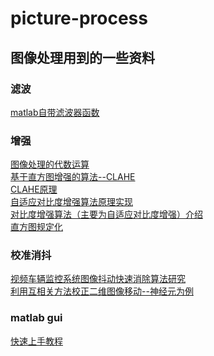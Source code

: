 # picture-process
## 图像处理用到的一些资料 
### 滤波  
[matlab自带滤波器函数](http://www.ilovematlab.cn/forum.php?mod=viewthread&tid=215671)  
### 增强  
[图像处理的代数运算](https://jingyan.baidu.com/article/d621e8da46aa5d2865913f0a.html)  
[基于直方图增强的算法--CLAHE](http://blog.csdn.net/baimafujinji/article/details/50660189)  
[CLAHE原理](http://www.cnblogs.com/Imageshop/archive/2013/04/07/3006334.html)  
[自适应对比度增强算法原理实现](http://blog.csdn.net/piaoxuezhong/article/details/78385517?locationNum=8&fps=1)  
[对比度增强算法（主要为自适应对比度增强）介绍](https://www.cnblogs.com/Leo_wl/p/3324760.html)  
[直方图规定化](https://baike.baidu.com/pic/%E7%9B%B4%E6%96%B9%E5%9B%BE%E8%A7%84%E5%AE%9A%E5%8C%96/8420564/0/f9dcd100baa1cd112b0b24aeb012c8fcc2ce2dfa?fr=lemma&ct=single#aid=0&pic=f9dcd100baa1cd112b0b24aeb012c8fcc2ce2dfa)  
### 校准消抖  
[视频车辆监控系统图像抖动快速消除算法研究](https://wenku.baidu.com/view/5003d1fb0c22590102029d39.html)  
[利用互相关方法校正二维图像移动--神经元为例](http://blog.csdn.net/gaohanggaolegao/article/details/70118433)
### matlab gui  
[快速上手教程](https://jingyan.baidu.com/article/e3c78d644706e63c4c85f5d1.html)  
